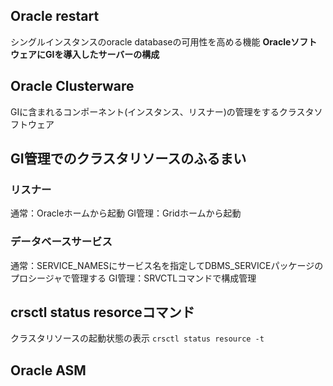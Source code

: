 ## Oracle restart
シングルインスタンスのoracle databaseの可用性を高める機能
**OracleソフトウェアにGIを導入したサーバーの構成**
## Oracle Clusterware
GIに含まれるコンポーネント(インスタンス、リスナー)の管理をするクラスタソフトウェア
## GI管理でのクラスタリソースのふるまい
### リスナー
通常：Oracleホームから起動
GI管理：Gridホームから起動
### データベースサービス
通常：SERVICE_NAMESにサービス名を指定してDBMS_SERVICEパッケージのプロシージャで管理する
GI管理：SRVCTLコマンドで構成管理
## crsctl status resorceコマンド
クラスタリソースの起動状態の表示
`crsctl status resource -t`
## Oracle ASM

